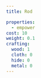 ```yaml
---
title: Rod

properties:
  - empower
cost: 10
weight: 0.1
crafting:
  wood: 1
  cloth: 0
  hide: 0
  metal: 0
---
```

